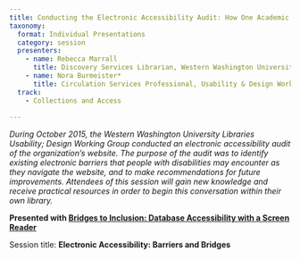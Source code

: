 ```yaml
---
title: Conducting the Electronic Accessibility Audit: How One Academic Library Identified Barriers for Patrons with Disabilities
taxonomy:
  format: Individual Presentations
  category: session
  presenters:
    - name: Rebecca Marrall
      title: Discovery Services Librarian, Western Washington University Libraries
    - name: Nora Burmeister*
      title: Circulation Services Professional, Usability & Design Working Group, Western Washington University Libraries
  track:
    - Collections and Access
    
---
```

_During October 2015, the Western Washington University Libraries Usability; Design Working Group conducted an electronic accessibility audit of the organization’s website. The purpose of the audit was to identify existing electronic barriers that people with disabilities may encounter as they navigate the website, and to make recommendations for future improvements. Attendees of this session will gain new knowledge and receive practical resources in order to begin this conversation within their own library._

**Presented with [Bridges to Inclusion: Database Accessibility with a Screen Reader](/program/sessions/Bridges-to-Inclusion-Database-Accessibility-with-a-Screen-Reader)**

Session title: **Electronic Accessibility: Barriers and Bridges**